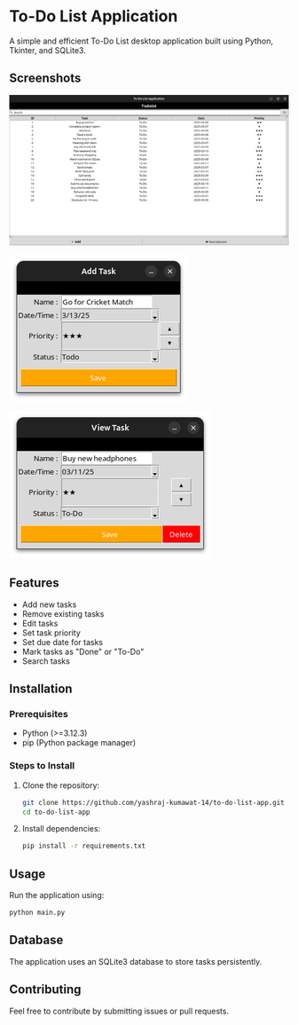 # To-Do List Application

A simple and efficient To-Do List desktop application built using Python, Tkinter, and SQLite3.

## Screenshots

![Task Management UI](screenshots/1.png)

![Add Task UI](screenshots/2.png)

![View & Edit Task UI](screenshots/3.png)

## Features
- Add new tasks
- Remove existing tasks
- Edit tasks
- Set task priority
- Set due date for tasks
- Mark tasks as "Done" or "To-Do"
- Search tasks

## Installation
### Prerequisites
- Python (>=3.12.3)
- pip (Python package manager)

### Steps to Install
1. Clone the repository:
   ```bash
   git clone https://github.com/yashraj-kumawat-14/to-do-list-app.git
   cd to-do-list-app
   ```
2. Install dependencies:
   ```bash
   pip install -r requirements.txt
   ```

## Usage
Run the application using:
```bash
python main.py
```

## Database
The application uses an SQLite3 database to store tasks persistently.

## Contributing
Feel free to contribute by submitting issues or pull requests.



